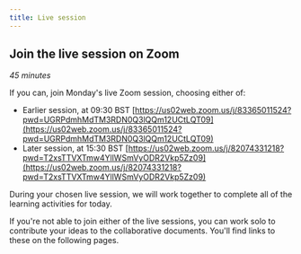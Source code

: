```yaml
---
title: Live session
---
```


## Join the live session on Zoom
*45 minutes*


If you can, join Monday's live Zoom session, choosing either of:
- Earlier session, at 09:30 BST [https://us02web.zoom.us/j/83365011524?pwd=UGRPdmhMdTM3RDN0Q3lQQm12UCtLQT09](https://us02web.zoom.us/j/83365011524?pwd=UGRPdmhMdTM3RDN0Q3lQQm12UCtLQT09)
- Later session, at 15:30 BST [https://us02web.zoom.us/j/82074331218?pwd=T2xsTTVXTmw4YllWSmVyODR2Vkp5Zz09](https://us02web.zoom.us/j/82074331218?pwd=T2xsTTVXTmw4YllWSmVyODR2Vkp5Zz09)

During your chosen live session, we will work together to complete all of the learning activities for today.

If you're not able to join either of the live sessions, you can work solo to contribute your ideas to the collaborative documents.  You'll find links to these on the following pages.
